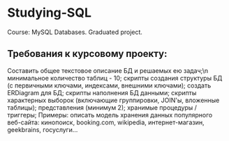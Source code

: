 # Studying-SQL
Course: MySQL Databases. Graduated project.

## Требования к курсовому проекту:
Составить общее текстовое описание БД и решаемых ею задач;\n
минимальное количество таблиц - 10;
скрипты создания структуры БД (с первичными ключами, индексами, внешними ключами);
создать ERDiagram для БД;
скрипты наполнения БД данными;
скрипты характерных выборок (включающие группировки, JOIN'ы, вложенные таблицы);
представления (минимум 2);
хранимые процедуры / триггеры;
Примеры: описать модель хранения данных популярного веб-сайта: кинопоиск, booking.com, wikipedia, интернет-магазин, geekbrains, госуслуги...

